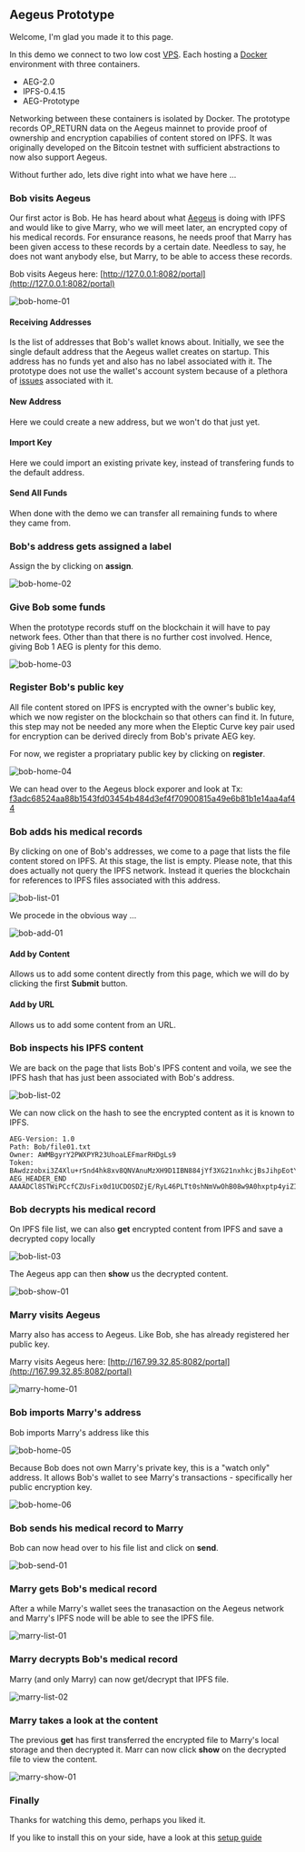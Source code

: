
## Aegeus Prototype

Welcome, I'm glad you made it to this page. 

In this demo we connect to two low cost [VPS](https://www.vultr.com). Each hosting a [Docker](https://www.docker.com/community-edition) environment with three containers.

* AEG-2.0
* IPFS-0.4.15 
* AEG-Prototype

Networking between these containers is isolated by Docker. The prototype records OP_RETURN data on the Aegeus mainnet to provide proof of ownership and encryption capabilies of content stored on IPFS. It was originally developed on the Bitcoin testnet with sufficient abstractions to now also support Aegeus. 
    
Without further ado, lets dive right into what we have here ...

### Bob visits Aegeus 

Our first actor is Bob. He has heard about what [Aegeus](https://aegeus.io) is doing with IPFS and would like to give Marry, who we will meet later, an encrypted copy of his medical records. For ensurance reasons, he needs proof that Marry has been given access to these records by a certain date. Needless to say, he does not want anybody else, but Marry, to be able to access these records.

Bob visits Aegeus here: [http://127.0.0.1:8082/portal](http://127.0.0.1:8082/portal)

![bob-home-01](img/bob-home-01.png)

#### Receiving Addresses

Is the list of addresses that Bob's wallet knows about. Initially, we see the single default address that the Aegeus wallet creates on startup. This address has no funds yet and also has no label associated with it. The prototype does not use the wallet's account system because of a plethora of 
[issues](https://github.com/bitcoin-dot-org/bitcoin.org/issues/1287) associated with it. 

#### New Address

Here we could create a new address, but we won't do that just yet. 

#### Import Key

Here we could import an existing private key, instead of transfering funds to the default address. 

#### Send All Funds

When done with the demo we can transfer all remaining funds to where they came from. 

### Bob's address gets assigned a label 

Assign the by clicking on __assign__.

![bob-home-02](img/bob-home-02.png)
  
### Give Bob some funds

When the prototype records stuff on the blockchain it will have to pay network fees. Other than that there is no further cost involved. 
Hence, giving Bob 1 AEG is plenty for this demo.  
  
![bob-home-03](img/bob-home-03.png)
  
### Register Bob's public key

All file content stored on IPFS is encrypted with the owner's bublic key, which we now register on the blockchain so that others can find it. In future, this step may not be needed any more when the Eleptic Curve key pair used for encryption can be derived direcly from Bob's private AEG key.

For now, we register a propriatary public key by clicking on __register__.

![bob-home-04](img/bob-home-04.png)

We can head over to the Aegeus block exporer and look at Tx: [f3adc68524aa88b1543fd03454b484d3ef4f70900815a49e6b81b1e14aa4af44](https://chainz.cryptoid.info/aeg/tx.dws?f3adc68524aa88b1543fd03454b484d3ef4f70900815a49e6b81b1e14aa4af44.htm) 

### Bob adds his medical records

By clicking on one of Bob's addresses, we come to a page that lists the file content stored on IPFS. At this stage, the list is empty. Please note, that this does actually not query the IPFS network. Instead it queries the blockchain for references to IPFS files associated with this address.

![bob-list-01](img/bob-list-01.png)

We procede in the obvious way ...

![bob-add-01](img/bob-add-01.png)

#### Add by Content

Allows us to add some content directly from this page, which we will do by clicking the first __Submit__ button. 

#### Add by URL

Allows us to add some content from an URL. 

### Bob inspects his IPFS content

We are back on the page that lists Bob's IPFS content and voila, we see the IPFS hash that has just been associated with Bob's address.

![bob-list-02](img/bob-list-02.png)

We can now click on the hash to see the encrypted content as it is known to IPFS.

```
AEG-Version: 1.0
Path: Bob/file01.txt
Owner: AWMBgyrY2PWXPYR23UhoaLEFmarRHDgLs9
Token: BAwdzzobxi3Z4Xlu+rSnd4hk8xv8QNVAnuMzXH9D1IBN884jYf3XG21nxhkcjBsJihpEotY6ES1ykJo0xlj+mVj87slr
AEG_HEADER_END
AAAADCl8STWiPCcfCZUsFix0d1UCDOSDZjE/RyL46PLTt0shNmVwOhB08w9A0hxptp4yiZIWABMeA+G8I2p3qA7c
```

### Bob decrypts his medical record

On IPFS file list, we can also __get__ encrypted content from IPFS and save a decrypted copy locally

![bob-list-03](img/bob-list-03.png)

The Aegeus app can then __show__ us the decrypted content.

![bob-show-01](img/bob-show-01.png)

### Marry visits Aegeus

Marry also has access to Aegeus. Like Bob, she has already registered her public key. 

Marry visits Aegeus here: [http://167.99.32.85:8082/portal](http://167.99.32.85:8082/portal)

![marry-home-01](img/marry-home-01.png)

### Bob imports Marry's address

Bob imports Marry's address like this 

![bob-home-05](img/bob-home-05.png)

Because Bob does not own Marry's private key, this is a "watch only" address. It allows Bob's wallet to see Marry's transactions - specifically her public encryption key.

![bob-home-06](img/bob-home-06.png)

### Bob sends his medical record to Marry

Bob can now head over to his file list and click on __send__.

![bob-send-01](img/bob-send-01.png)

### Marry gets Bob's medical record

After a while Marry's wallet sees the tranasaction on the Aegeus network and Marry's IPFS node will be able to see the IPFS file.

![marry-list-01](img/marry-list-01.png)

### Marry decrypts Bob's medical record

Marry (and only Marry) can now get/decrypt that IPFS file.

![marry-list-02](img/marry-list-02.png)

### Marry takes a look at the content

The previous __get__ has first transferred the encrypted file to Marry's local storage and then decrypted it. 
Marr can now click __show__ on the decrypted file to view the content.

![marry-show-01](img/marry-show-01.png)

### Finally

Thanks for watching this demo, perhaps you liked it. 

If you like to install this on your side, have a look at this [setup guide](Setup-Guide-Bob.md) 
